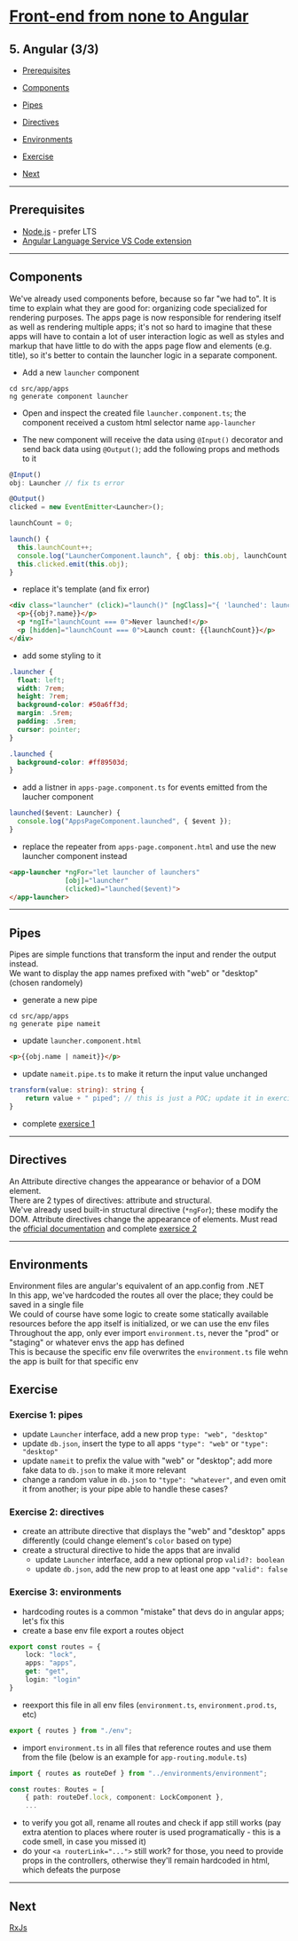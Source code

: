 # [Front-end from none to Angular](../README.md)

## 5. Angular (3/3)

- [Prerequisites](#prerequisites)

- [Components](#components)
- [Pipes](#pipes)
- [Directives](#directives)
- [Environments](#environments)
- [Exercise](#exercise)

- [Next](#next)

---

## Prerequisites

- [Node.js](https://nodejs.org/en/) - prefer LTS
- [Angular Language Service VS Code extension](https://marketplace.visualstudio.com/items?itemName=Angular.ng-template)

---

## Components

We've already used components before, because so far "we had to".
It is time to explain what they are good for: organizing code specialized for rendering purposes.
The apps page is now responsible for rendering itself as well as rendering multiple apps; it's not so hard to imagine that these apps will have to contain a lot of user interaction logic as well as styles and markup that have little to do with the apps page flow and elements (e.g. title), so it's better to contain the launcher logic in a separate component.

- Add a new `launcher` component

```batch
cd src/app/apps
ng generate component launcher
```

- Open and inspect the created file `launcher.component.ts`; the component received a custom html selector name `app-launcher`

- The new component will receive the data using `@Input()` decorator and send back data using `@Output()`; add the following props and methods to it

```ts
@Input()
obj: Launcher // fix ts error

@Output()
clicked = new EventEmitter<Launcher>();

launchCount = 0;

launch() {
  this.launchCount++;
  console.log("LauncherComponent.launch", { obj: this.obj, launchCount: this.launchCount });
  this.clicked.emit(this.obj);
}
```

- replace it's template (and fix error)

```html
<div class="launcher" (click)="launch()" [ngClass]="{ 'launched': launchCount > 0 }">
  <p>{{obj?.name}}</p>
  <p *ngIf="launchCount === 0">Never launched!</p>
  <p [hidden]="launchCount === 0">Launch count: {{launchCount}}</p>
</div>
```

- add some styling to it

```css
.launcher {
  float: left;
  width: 7rem;
  height: 7rem;
  background-color: #50a6ff3d;
  margin: .5rem;
  padding: .5rem;
  cursor: pointer;
}

.launched {
  background-color: #ff89503d;
}
```

- add a listner in `apps-page.component.ts` for events emitted from the laucher component

```ts
launched($event: Launcher) {
  console.log("AppsPageComponent.launched", { $event });
}
```

- replace the repeater from `apps-page.component.html` and use the new launcher component instead

```html
<app-launcher *ngFor="let launcher of launchers"
              [obj]="launcher"
              (clicked)="launched($event)">
</app-launcher>
```

---

## Pipes

Pipes are simple functions that transform the input and render the output instead.  
We want to display the app names prefixed with "web" or "desktop" (chosen randomely)

- generate a new pipe

```batch
cd src/app/apps
ng generate pipe nameit
```

- update `launcher.component.html`

```html
<p>{{obj.name | nameit}}</p>
```

- update `nameit.pipe.ts` to make it return the input value unchanged

```ts
transform(value: string): string {
    return value + " piped"; // this is just a POC; update it in exercise 1
}
```

- complete [exersice 1](#exercise-1-pipes)

---

## Directives

An Attribute directive changes the appearance or behavior of a DOM element.  
There are 2 types of directives: attribute and structural.  
We've already used built-in structural directive (`*ngFor`); these modify the DOM.
Attribute directives change the appearance of elements.
Must read the [official documentation](https://angular.io/guide/built-in-directives) and complete [exersice 2](#exercise-2-directives)

---

## Environments

Environment files are angular's equivalent of an app.config from .NET  
In this app, we've hardcoded the routes all over the place; they could be saved in a single file  
We could of course have some logic to create some statically available resources before the app itself is initialized, or we can use the env files  
Throughout the app, only ever import `environment.ts`, never the "prod" or "staging" or whatever envs the app has defined  
This is because the specific env file overwrites the `environment.ts` file wehn the app is built for that specific env  

## Exercise

### Exercise 1: pipes

- update `Launcher` interface, add a new prop `type: "web", "desktop"`
- update `db.json`, insert the type to all apps `"type": "web"` or `"type": "desktop"`
- update `nameit` to prefix the value with "web" or "desktop"; add more fake data to `db.json` to make it more relevant
- change a random value in `db.json` to `"type": "whatever"`, and even omit it from another; is your pipe able to handle these cases?

### Exercise 2: directives

- create an attribute directive that displays the "web" and "desktop" apps differently (could change element's `color` based on type)
- create a structural directive to hide the apps that are invalid
  - update `Launcher` interface, add a new optional prop `valid?: boolean`
  - update `db.json`, add the new prop to at least one app `"valid": false`

### Exercise 3: environments

- hardcoding routes is a common "mistake" that devs do in angular apps; let's fix this
- create a base env file export a routes object

```ts
export const routes = {
    lock: "lock",
    apps: "apps",
    get: "get",
    login: "login"
}
```

- reexport this file in all env files (`environment.ts`, `environment.prod.ts`, etc)

```ts
export { routes } from "./env";
```

- import `environment.ts` in all files that reference routes and use them from the file (below is an example for `app-routing.module.ts`)

```ts
import { routes as routeDef } from "../environments/environment";

const routes: Routes = [
    { path: routeDef.lock, component: LockComponent },
    ...
```

- to verify you got all, rename all routes and check if app still works (pay extra atention to places where router is used programatically - this is a code smell, in case you missed it)
- do your `<a routerLink="...">` still work? for those, you need to provide props in the controllers, otherwise they'll remain hardcoded in html, which defeats the purpose

---

## Next

[RxJs](6-rxjs)
